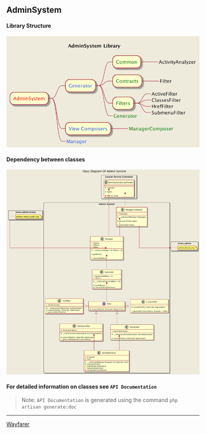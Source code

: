 AdminSystem
-

#### Library Structure

![](../../../images/repository/adminSystem/adminLibraryStruture.png)

#### Dependency between classes  

![](../../../images/repository/adminSystem/adminClassDiagram.png)

#### For detailed information on classes see `API Documentation`

> Note: `API Documentation` is generated using the command `php artisan generate:doc`

***
[Wayfarer](../../../../README.md)

